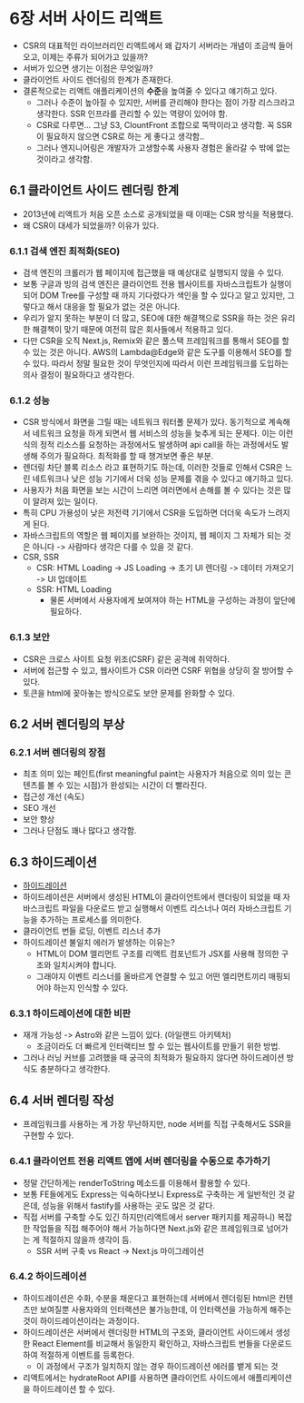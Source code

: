 # 6장 서버 사이드 리액트

- CSR의 대표적인 라이브러리인 리액트에서 왜 갑자기 서버라는 개념이 조금씩 들어오고, 이제는 주류가 되어가고 있을까?
- 서버가 있으면 생기는 이점은 무엇일까?
- 클라이언트 사이드 렌더링의 한계가 존재한다.
- 결론적으로는 리액트 애플리케이션의 **수준**을 높여줄 수 있다고 얘기하고 있다.
  - 그러나 수준이 높아질 수 있지만, 서버를 관리해야 한다는 점이 가장 리스크라고 생각한다. SSR 인프라를 관리할 수 있는 역량이 있어야 함.
  - CSR로 다루면... 그냥 S3, ClountFront 조합으로 뚝딱이라고 생각함. 꼭 SSR이 필요하지 않으면 CSR로 하는 게 좋다고 생각함..
  - 그러나 엔지니어링은 개발자가 고생할수록 사용자 경험은 올라갈 수 밖에 없는 것이라고 생각함.

## 6.1 클라이언트 사이드 렌더링 한계

- 2013년에 리액트가 처음 오픈 소스로 공개되었을 때 이때는 CSR 방식을 적용했다.
- 왜 CSR이 대세가 되었을까? 이유가 있다.

### 6.1.1 검색 엔진 최적화(SEO)

- 검색 엔진의 크롤러가 웹 페이지에 접근했을 때 예상대로 실행되지 않을 수 있다.
- 보통 구글과 빙의 검색 엔진은 클라이언트 전용 웹사이트를 자바스크립트가 실행이 되어 DOM Tree를 구성할 때 까지 기다렸다가 색인을 할 수 있다고 알고 있지만, 그렇다고 해서 대응을 할 필요가 없는 것은 아니다.
- 우리가 알지 못하는 부분이 더 많고, SEO에 대한 해결책으로 SSR을 하는 것은 유리한 해결책이 맞기 때문에 여전히 많은 회사들에서 적용하고 있다.
- 다만 CSR을 오직 Next.js, Remix와 같은 풀스택 프레임워크를 통해서 SEO를 할 수 있는 것은 아니다. AWS의 Lambda@Edge와 같은 도구를 이용해서 SEO를 할 수 있다. 따라서 정말 필요한 것이 무엇인지에 따라서 이런 프레임워크를 도입하는 의사 결정이 필요하다고 생각한다.

### 6.1.2 성능
- CSR 방식에서 화면을 그릴 때는 네트워크 워터폴 문제가 있다. 동기적으로 계속해서 네트워크 요청을 하게 되면서 웹 서비스의 성능을 늦추게 되는 문제다. 이는 이런식의 정적 리소스를 요청하는 과정에서도 발생하며 api call을 하는 과정에서도 발생해 주의가 필요하다. 최적화를 할 때 챙겨보면 좋은 부분.
- 렌더링 차단 블록 리소스 라고 표현하기도 하는데, 이러한 것들로 인해서 CSR은 느린 네트워크나 낮은 성능 기기에서 더욱 성능 문제를 겪을 수 있다고 얘기하고 있다.
- 사용자가 처음 화면을 보는 시간이 느리면 여러면에서 손해를 볼 수 있다는 것은 많이 알려져 있는 일이다.
- 특히 CPU 가용성이 낮은 저전력 기기에서 CSR을 도입하면 더더욱 속도가 느려지게 된다.
- 자바스크립트의 역할은 웹 페이지를 보완하는 것이지, 웹 페이지 그 자체가 되는 것은 아니다 -> 사람마다 생각은 다를 수 있을 것 같다.
- CSR, SSR
  - CSR: HTML Loading -> JS Loading -> 초기 UI 렌더링 -> 데이터 가져오기 -> UI 업데이트
  - SSR: HTML Loading
    - 물론 서버에서 사용자에게 보여져야 하는 HTML을 구성하는 과정이 앞단에 필요하다.    

### 6.1.3 보안
- CSR은 크로스 사이트 요청 위조(CSRF) 같은 공격에 취약하다.
- 서버에 접근할 수 있고, 웹사이트가 CSR 이라면 CSRF 위협을 상당히 잘 방어할 수 있다.
- 토큰을 html에 꽂아놓는 방식으로도 보안 문제를 완화할 수 있다.

## 6.2 서버 렌더링의 부상

### 6.2.1 서버 렌더링의 장점
- 최초 의미 있는 페인트(first meaningful paint는 사용자가 처음으로 의미 있는 콘텐츠를 볼 수 있는 시점)가 완성되는 시간이 더 빨라진다.
- 접근성 개선 (속도)
- SEO 개선
- 보안 향상
- 그러나 단점도 꽤나 많다고 생각함.

## 6.3 하이드레이션
- [하이드레이션](https://18.react.dev/reference/react-dom/client/hydrateRoot#suppressing-unavoidable-hydration-mismatch-errors)
- 하이드레이션은 서버에서 생성된 HTML이 클라이언트에서 렌더링이 되었을 때 자바스크립트 파일을 다운로드 받고 실행해서 이벤트 리스너나 여러 자바스크립트 기능을 추가하는 프로세스를 의미한다.
- 클라이언트 번들 로딩, 이벤트 리스너 추가
- 하이드레이션 불일치 에러가 발생하는 이유는?
  - HTML이 DOM 엘리먼트 구조를 리액트 컴포넌트가 JSX를 사용해 정의한 구조와 일치시켜야 합니다.
  - 그래야지 이벤트 리스너를 올바르게 연결할 수 있고 어떤 엘리먼트끼리 매핑되어야 하는지 인식할 수 있다.

### 6.3.1 하이드레이션에 대한 비판
- 재개 가능성 -> Astro와 같은 느낌이 있다. (아일랜드 아키텍처)
  - 조금이라도 더 빠르게 인터랙티브 할 수 있는 웹사이트를 만들기 위한 방법.
- 그러나 러닝 커브를 고려했을 때 궁극의 최적화가 필요하지 않다면 하이드레이션 방식도 충분하다고 생각한다.

## 6.4 서버 렌더링 작성
- 프레임워크를 사용하는 게 가장 무난하지만, node 서버를 직접 구축해서도 SSR을 구현할 수 있다.

### 6.4.1 클라이언트 전용 리액트 앱에 서버 렌더링을 수동으로 추가하기
- 정말 간단하게는 renderToString 메소드를 이용해서 활용할 수 있다.
- 보통 FE들에게도 Express는 익숙하다보니 Express로 구축하는 게 일반적인 것 같은데, 성능을 위해서 fastify를 사용하는 곳도 많은 것 같다.
- 직접 서버를 구축할 수도 있긴 하지만(리액트에서 server 패키지를 제공하니) 복잡한 작업들을 직접 해주어야 해서 가능하다면 Next.js와 같은 프레임워크로 넘어가는 게 적절하지 않을까 생각이 듬.
  - SSR 서버 구축 vs React -> Next.js 마이그레이션

### 6.4.2 하이드레이션
- 하이드레이션은 수화, 수분을 채운다고 표현하는데 서버에서 렌더링된 html은 컨텐츠만 보여질뿐 사용자와의 인터랙션은 불가능한데, 이 인터랙션을 가능하게 해주는 것이 하이드레이션이라는 과정이다.
- 하이드레이션은 서버에서 렌더링한 HTML의 구조와, 클라이언트 사이드에서 생성한 React Element를 비교해서 동일한지 확인하고, 자바스크립트 번들을 다운로드 하여 적절하게 이벤트를 등록한다.
  - 이 과정에서 구조가 일치하지 않는 경우 하이드레이션 에러를 뱉게 되는 것
- 리액트에서는 hydrateRoot API를 사용하면 클라이언트 사이드에서 애플리케이션을 하이드레이션 할 수 있다.
